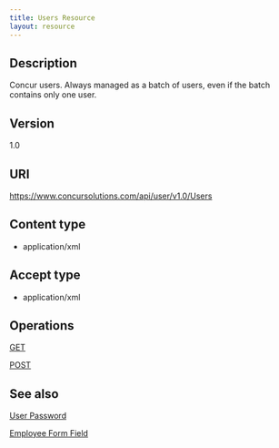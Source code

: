```yaml
---
title: Users Resource 
layout: resource
---
```



## **Description**

Concur users. Always managed as a batch of users, even if the batch contains only one user.

## **Version**
1.0

## **URI**

https://www.concursolutions.com/api/user/v1.0/Users

## **Content type** 

* application/xml

## **Accept type**

* application/xml

## **Operations**         

[GET][1]

[POST][2] 

## **See also**

[User Password][3]

[Employee Form Field][4]


[1]: https://developer.concur.com/users/users-resource/user-resource-get
[2]: https://developer.concur.com/users/users-resource/user-resource-post
[3]: https://developer.concur.com/users/user-password-resource
[4]: https://developer.concur.com/users/employee-form-field-resource
